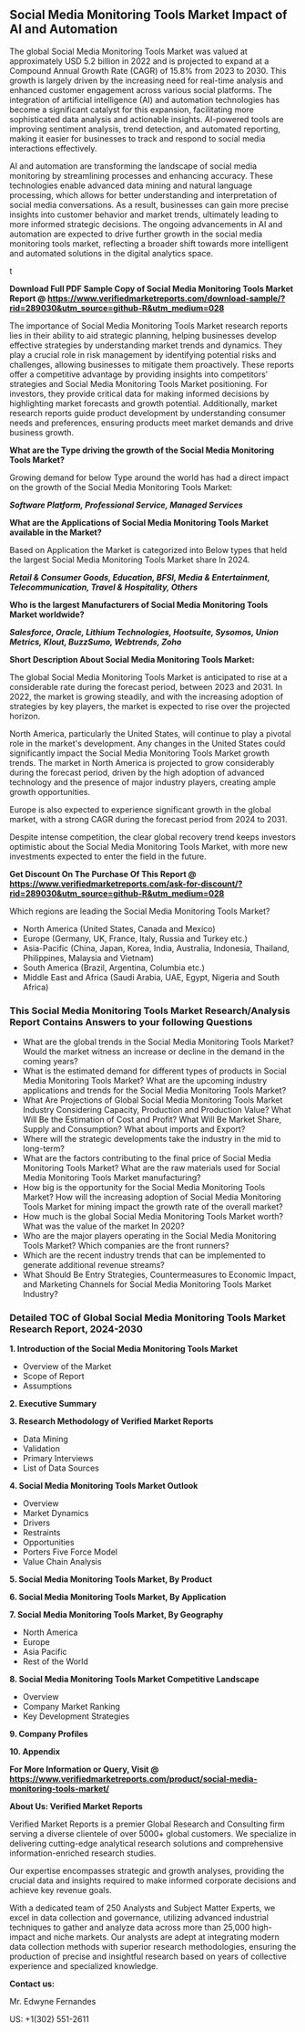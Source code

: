 <h2>Social Media Monitoring Tools Market Impact of AI and Automation</h2><p>The global Social Media Monitoring Tools Market was valued at approximately USD 5.2 billion in 2022 and is projected to expand at a Compound Annual Growth Rate (CAGR) of 15.8% from 2023 to 2030. This growth is largely driven by the increasing need for real-time analysis and enhanced customer engagement across various social platforms. The integration of artificial intelligence (AI) and automation technologies has become a significant catalyst for this expansion, facilitating more sophisticated data analysis and actionable insights. AI-powered tools are improving sentiment analysis, trend detection, and automated reporting, making it easier for businesses to track and respond to social media interactions effectively.</p><p>AI and automation are transforming the landscape of social media monitoring by streamlining processes and enhancing accuracy. These technologies enable advanced data mining and natural language processing, which allows for better understanding and interpretation of social media conversations. As a result, businesses can gain more precise insights into customer behavior and market trends, ultimately leading to more informed strategic decisions. The ongoing advancements in AI and automation are expected to drive further growth in the social media monitoring tools market, reflecting a broader shift towards more intelligent and automated solutions in the digital analytics space.</p>t</p><p id="" class=""><strong>Download Full PDF Sample Copy of Social Media Monitoring Tools Market Report @ <a href="https://www.verifiedmarketreports.com/download-sample/?rid=289030&utm_source=github-R&utm_medium=028" target="_blank">https://www.verifiedmarketreports.com/download-sample/?rid=289030&utm_source=github-R&utm_medium=028</a></strong></p><p>The importance of&nbsp;Social Media Monitoring Tools Market research reports lies in their ability to aid strategic planning, helping businesses develop effective strategies by understanding market trends and dynamics. They play a crucial role in risk management by identifying potential risks and challenges, allowing businesses to mitigate them proactively. These reports offer a competitive advantage by providing insights into competitors' strategies and Social Media Monitoring Tools Market positioning. For investors, they provide critical data for making informed decisions by highlighting market forecasts and growth potential. Additionally, market research reports guide product development by understanding consumer needs and preferences, ensuring products meet market demands and drive business growth.</p><p><strong>What are the&nbsp;Type driving the growth of the Social Media Monitoring Tools Market?</strong></p><p id="" class="">Growing demand for below Type around the world has had a direct impact on the growth of the Social Media Monitoring Tools Market:</p><em><strong>Software Platform, Professional Service, Managed Services</strong></em></p><strong>What are the&nbsp;Applications&nbsp;of Social Media Monitoring Tools Market available in the Market?</strong></p><p id="" class="">Based on Application the Market is categorized into Below types that held the largest Social Media Monitoring Tools Market share In 2024.</p><em><strong>Retail & Consumer Goods, Education, BFSI, Media & Entertainment, Telecommunication, Travel & Hospitality, Others</strong></em></p><strong>Who is the largest Manufacturers of Social Media Monitoring Tools Market worldwide?</strong></p><p><em><strong>Salesforce, Oracle, Lithium Technologies, Hootsuite, Sysomos, Union Metrics, Klout, BuzzSumo, Webtrends, Zoho</strong></em></p><p id="" class=""><strong>Short Description About Social Media Monitoring Tools Market:</strong></p><p>The global Social Media Monitoring Tools Market is anticipated to rise at a considerable rate during the forecast period, between 2023 and 2031. In 2022, the market is growing steadily, and with the increasing adoption of strategies by key players, the market is expected to rise over the projected horizon.</p><p>North America, particularly the United States, will continue to play a pivotal role in the market's development. Any changes in the United States could significantly impact the Social Media Monitoring Tools Market growth trends. The market in North America is projected to grow considerably during the forecast period, driven by the high adoption of advanced technology and the presence of major industry players, creating ample growth opportunities.</p><p>Europe is also expected to experience significant growth in the global market, with a strong CAGR during the forecast period from 2024 to 2031.</p><p>Despite intense competition, the clear global recovery trend keeps investors optimistic about the Social Media Monitoring Tools Market, with more new investments expected to enter the field in the future.</p><p id="" class=""><strong>Get Discount On The Purchase Of This Report @ <a href="https://www.verifiedmarketreports.com/ask-for-discount/?rid=289030&utm_source=github-R&utm_medium=028" target="_blank">https://www.verifiedmarketreports.com/ask-for-discount/?rid=289030&utm_source=github-R&utm_medium=028</a></strong></p>Which regions are leading the Social Media Monitoring Tools Market?</p><ul><li>North America (United States, Canada and Mexico)</li><li>Europe (Germany, UK, France, Italy, Russia and Turkey etc.)</li><li>Asia-Pacific (China, Japan, Korea, India, Australia, Indonesia, Thailand, Philippines, Malaysia and Vietnam)</li><li>South America (Brazil, Argentina, Columbia etc.)</li><li>Middle East and Africa (Saudi Arabia, UAE, Egypt, Nigeria and South Africa)</li></ul><h3 id="" class="">This Social Media Monitoring Tools Market Research/Analysis Report Contains Answers to your following Questions</h3><ul><li>What are the global trends in the Social Media Monitoring Tools Market? Would the market witness an increase or decline in the demand in the coming years?</li><li>What is the estimated demand for different types of products in Social Media Monitoring Tools Market? What are the upcoming industry applications and trends for the Social Media Monitoring Tools Market?</li><li>What Are Projections of Global Social Media Monitoring Tools Market Industry Considering Capacity, Production and Production Value? What Will Be the Estimation of Cost and Profit? What Will Be Market Share, Supply and Consumption? What about imports and Export?</li><li>Where will the strategic developments take the industry in the mid to long-term?</li><li>What are the factors contributing to the final price of Social Media Monitoring Tools Market? What are the raw materials used for Social Media Monitoring Tools Market manufacturing?</li><li>How big is the opportunity for the Social Media Monitoring Tools Market? How will the increasing adoption of Social Media Monitoring Tools Market for mining impact the growth rate of the overall market?</li><li>How much is the global Social Media Monitoring Tools Market worth? What was the value of the market In 2020?</li><li>Who are the major players operating in the Social Media Monitoring Tools Market? Which companies are the front runners?</li><li>Which are the recent industry trends that can be implemented to generate additional revenue streams?</li><li>What Should Be Entry Strategies, Countermeasures to Economic Impact, and Marketing Channels for Social Media Monitoring Tools Market Industry?</li></ul><h3 id="" class="">Detailed TOC of Global Social Media Monitoring Tools Market Research Report, 2024-2030</h3><p id="" class=""><strong>1. Introduction of the Social Media Monitoring Tools Market</strong></p><ul><li>Overview of the Market</li><li>Scope of Report</li><li>Assumptions</li></ul><p id="" class=""><strong>2. Executive Summary</strong></p><p id="" class=""><strong>3. Research Methodology of Verified Market Reports</strong></p><ul><li>Data Mining</li><li>Validation</li><li>Primary Interviews</li><li>List of Data Sources</li></ul><p id="" class=""><strong>4. Social Media Monitoring Tools Market Outlook</strong></p><ul><li>Overview</li><li>Market Dynamics</li><li>Drivers</li><li>Restraints</li><li>Opportunities</li><li>Porters Five Force Model</li><li>Value Chain Analysis</li></ul><p id="" class=""><strong>5. Social Media Monitoring Tools Market, By Product</strong></p><p id="" class=""><strong>6. Social Media Monitoring Tools Market, By Application</strong></p><p id="" class=""><strong>7. Social Media Monitoring Tools Market, By Geography</strong></p><ul><li>North America</li><li>Europe</li><li>Asia Pacific</li><li>Rest of the World</li></ul><p id="" class=""><strong>8. Social Media Monitoring Tools Market Competitive Landscape</strong></p><ul><li>Overview</li><li>Company Market Ranking</li><li>Key Development Strategies</li></ul><p id="" class=""><strong>9. Company Profiles</strong></p><p id="" class=""><strong>10. Appendix</strong></p><p id="" class=""><strong>For More Information or Query, Visit @ <a href="https://www.verifiedmarketreports.com/product/social-media-monitoring-tools-market/" target="_blank">https://www.verifiedmarketreports.com/product/social-media-monitoring-tools-market/</a></strong></p><p id="" class=""><strong>About Us: Verified Market Reports</strong></p><p id="" class="">Verified Market Reports is a premier Global Research and Consulting firm serving a diverse clientele of over 5000+ global customers. We specialize in delivering cutting-edge analytical research solutions and comprehensive information-enriched research studies.</p><p id="" class="">Our expertise encompasses strategic and growth analyses, providing the crucial data and insights required to make informed corporate decisions and achieve key revenue goals.</p><p id="" class="">With a dedicated team of 250 Analysts and Subject Matter Experts, we excel in data collection and governance, utilizing advanced industrial techniques to gather and analyze data across more than 25,000 high-impact and niche markets. Our analysts are adept at integrating modern data collection methods with superior research methodologies, ensuring the production of precise and insightful research based on years of collective experience and specialized knowledge.</p><p id="" class=""><strong>Contact us:</strong></p><p id="" class="">Mr. Edwyne Fernandes</p><p id="" class="">US: +1(302) 551-2611</p>